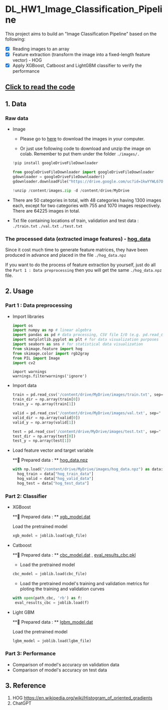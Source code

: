 # DL_HW1_Image_Classification_Pipeline
This project aims to build an "Image Classification Pipeline" based on the following:

- [x] Reading images to an array
- [x] Feature extraction (transform the image into a fixed-length feature vector) - HOG
- [x] Apply XGBoost, Catboost and LightGBM classifier to verify the performance

[Click to read the code](https://github.com/podo47/DL_HW1_Image_Classification_Pipeline/blob/a55acafb95d2cccb61aa81e0fa56a99fe9745e02/DL__hw1.ipynb)
--------------

## 1. Data
### Raw data
* Image 

  * Please go to [here](https://drive.google.com/uc?id=1kwYYWL67O0Dcbx3dvZIfbGg9NiHdyisr&export=download) to download the images in your computer.

  * Or just use following code to download and unzip the image on colab. Remember to put them under the folder ```./images/.```

   ``` python
   !pip install googleDriveFileDownloader 
   ```
   ``` python
   from googleDriveFileDownloader import googleDriveFileDownloader
   gdownloader = googleDriveFileDownloader()
   gdownloader.downloadFile("https://drive.google.com/uc?id=1kwYYWL67O0Dcbx3dvZIfbGg9NiHdyisr&export=download") 
   ```
   ``` python
   !unzip /content/images.zip -d /content/drive/MyDrive
   ```
  
 * There are 50 categories in total, with 48 categories having 1300 images each, except for two categories with 755 and 1070 images respectively.   There are 64225 images in total.
 
* Txt file containing locations of train, validation and test data : ```./train.txt``` ```./val.txt``` ```./test.txt```

### The processed data (extracted image features) - [hog_data](https://github.com/podo47/DL_HW1_Image_Classification_Pipeline/blob/0869ecab2bdd3524dda8420b8c17ef11e646e1b5/hog_data.npz)

Since it cost much time to generate feature matrices, they have been produced in advance and placed in the file ```./hog_data.npz```

If you want to do the process of feature extraction by yourself, just do all the ```Part 1 : Data preprocessing``` then you will get the same ```./hog_data.npz``` file.


## 2. Usage
### Part 1 : Data preprocessing
 
 * Import libraries
   ```python
   import os
   import numpy as np # linear algebra
   import pandas as pd # data processing, CSV file I/O (e.g. pd.read_csv)
   import matplotlib.pyplot as plt # for data visualization purposes
   import seaborn as sns # for statistical data visualization
   from skimage.feature import hog
   from skimage.color import rgb2gray
   from PIL import Image
   import cv2
   ```
   ```
   import warnings
   warnings.filterwarnings('ignore')
   ```
 * Import data
   ```python
   train = pd.read_csv('/content/drive/MyDrive/images/train.txt', sep=" ",header=None)
   train_dir = np.array(train[0])
   train_y = np.array(train[1])

   valid = pd.read_csv('/content/drive/MyDrive/images/val.txt', sep=" ",header=None)
   valid_dir = np.array(valid[0])
   valid_y = np.array(valid[1])

   test = pd.read_csv('/content/drive/MyDrive/images/test.txt', sep=" ",header=None)
   test_dir = np.array(test[0])
   test_y = np.array(test[1])
   ```

 * Load feature vector and target variable
 
    **🚩 Prepared data : ** [hog_data.npz](https://github.com/podo47/DL_HW1_Image_Classification_Pipeline/blob/0869ecab2bdd3524dda8420b8c17ef11e646e1b5/hog_data.npz)
 
   ```python
   with np.load("/content/drive/MyDrive/images/hog_data.npz") as data:
     hog_train = data["hog_train_data"]
     hog_valid = data["hog_valid_data"]
     hog_test = data["hog_test_data"]
   ```
   
### Part 2: Classifier

 * XGBoost
   
   **🚩 Prepared data : ** [xgb_model.dat](https://github.com/podo47/DL_HW1_Image_Classification_Pipeline/blob/a55acafb95d2cccb61aa81e0fa56a99fe9745e02/xgb_model.dat)
   
   Load the pretrained model
   ```python
   xgb_model = joblib.load(xgb_file)
   ```
 * Catboost

   **🚩 Prepared data : ** [cbc_model.dat](https://github.com/podo47/DL_HW1_Image_Classification_Pipeline/blob/a55acafb95d2cccb61aa81e0fa56a99fe9745e02/cbc_model.dat) , [eval_results_cbc.pkl](https://github.com/podo47/DL_HW1_Image_Classification_Pipeline/blob/a55acafb95d2cccb61aa81e0fa56a99fe9745e02/eval_results_cbc.pkl)
   
   * Load the pretrained model
   ```python
   cbc_model = joblib.load(cbc_file)
   ```

   * Load the pretrained model's training and validation metrics for ploting the training and validation curves
   ```python
   with open(path_cbc, 'rb') as f:
    eval_results_cbc = joblib.load(f)
    ```

 * Light GBM

   **🚩 Prepared data : ** [lgbm_model.dat](https://github.com/podo47/DL_HW1_Image_Classification_Pipeline/blob/a55acafb95d2cccb61aa81e0fa56a99fe9745e02/lgbm_model.dat)
   
   Load the pretrained model
   ```python
   lgbm_model = joblib.load(lgbm_file)
   ```
### Part 3: Performance

 * Comparison of model's accuracy on validation data
 * Comparison of model's accuracy on test data

## 3. Reference
 
 1. HOG https://en.wikipedia.org/wiki/Histogram_of_oriented_gradients
 2. ChatGPT
 
 
  
 


